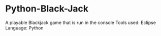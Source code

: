 # Python-Black-Jack
A playable Blackjack game that is run in the console
Tools used: Eclipse
Language: Python
